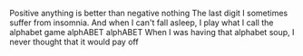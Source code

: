 Positive anything is better than negative nothing
The last digit
I sometimes suffer from insomnia. And when I can't fall asleep, I play what I call the alphabet game
alphABET
alphABET
When I was having that alphabet soup, I never thought that it would pay off
